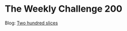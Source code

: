 # The Weekly Challenge 200

Blog: [Two hundred slices](https://dev.to/simongreennet/two-hundred-slices-ach)